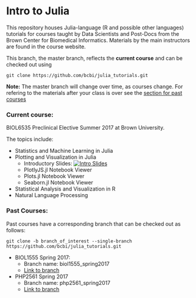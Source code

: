 # Intro to Julia

This repository houses Julia-language (R and possible other languages) tutorials for courses taught by Data Scientists and Post-Docs from the Brown Center for Biomedical Informatics.
Materials by the main instructors are found in the course website.

This branch, the master branch, reflects the **current course** and can be checked out using

```
git clone https://github.com/bcbi/julia_tutorials.git
```

**Note:** The master branch will change over time, as courses change. For refering to the materials after your class is over see the [section for past courses](#past-courses)

### Current course:
BIOL6535 Preclinical Elective
Summer 2017 at Brown University.

The topics include:

* Statistics and Machine Learning in Julia
* Plotting and Visualization in Julia
  * Introductory Slides: [![Intro Slides](https://gitpitch.com/assets/badge.svg)](https://gitpitch.com/bcbi/julia_tutorials/master?grs=github&t=white&p=plotting)
  * PlotlyJS.jl Notebook Viewer
  * Plots.jl Notebook Viewer
  * Seaborn.jl Notebook Viewer
* Statistical Analysis and Visualization in R
* Natural Language Processing



### Past Courses:

Past courses have a corresponding branch that can be checked out as follows:

```
git clone -b branch_of_interest --single-branch https://github.com/bcbi/julia_tutorials.git
```

* BIOL1555 Spring 2017:
  * Branch name: biol1555_spring2017
  * [Link to branch](https://github.com/bcbi/julia_tutorials/tree/biol1555_spring17)
* PHP2561 Spring 2017
  * Branch name: php2561_spring2017
  * [Link to branch](https://github.com/bcbi/julia_tutorials/tree/php2561_spring17)
